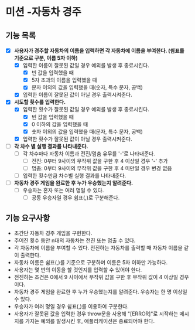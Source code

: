 # 미션 -자동차 경주

## 기능 목록
- [x] **사용자가 경주할 자동차의 이름을 입력하면 각 자동차에 이름을 부여한다. (쉼표를 기준으로 구분, 이름 5자 이하)**
  - [x] 입력한 이름이 잘못된 값일 경우 예외를 발생 후 종료시킨다.
    - [x] 빈 값을 입력했을 때
    - [x] 5자 초과의 이름을 입력했을 때 
    - [x] 문자 이외의 값을 입력했을 때(숫자, 특수 문자, 공백)
  - [x] 입력한 이름이 잘못된 값이 아닐 경우 출력시켜준다. 

- [x] **시도할 횟수를 입력한다.**
  - [x] 입력한 횟수가 잘못된 값일 경우 예외를 발생 후 종료시킨다.
    - [x] 빈 값을 입력했을 때
    - [x] 0 이하의 값을 입력했을 때
    - [x] 숫자 이외의 값을 입력했을 때(문자, 특수 문자, 공백)
  -[x] 입력한 횟수가 잘못된 값이 아닐 경우 출력시켜준다.

- [ ] **각 차수 별 실행 결과를 나타내준다.**
  - [ ] 각 차수마다 자동차 이름과 전진/멈춤 유무를 '-'로 나타내준다.
    - [ ] 전진: 0부터 9사이의 무작위 값을 구한 후 4 이상일 경우 '-' 추가 
    - [ ] 멈춤: 0부터 9사이의 무작위 값을 구한 후 4 미만일 경우 변경 없음

  - [ ] 입력한 횟수만큼 차수별 실행 결과를 나타내준다.

- [ ] **자동차 경주 게임을 완료한 후 누가 우승했는지 알려준다.**
  - [ ] 우승자는 혼자 또는 여러 명일 수 있다.
    - [ ] 공동 우승자일 경우 쉼표(,)로 구분해준다.

## 기능 요구사항
- 초간단 자동차 경주 게임을 구현한다.
- 주어진 횟수 동안 n대의 자동차는 전진 또는 멈출 수 있다.
- 각 자동차에 이름을 부여할 수 있다. 전진하는 자동차를 출력할 때 자동차 이름을 같이 출력한다.
- 자동차 이름은 쉼표(,)를 기준으로 구분하며 이름은 5자 이하만 가능하다.
- 사용자는 몇 번의 이동을 할 것인지를 입력할 수 있어야 한다.
- 전진하는 조건은 0에서 9 사이에서 무작위 값을 구한 후 무작위 값이 4 이상일 경우이다.
- 자동차 경주 게임을 완료한 후 누가 우승했는지를 알려준다. 우승자는 한 명 이상일 수 있다.
- 우승자가 여러 명일 경우 쉼표(,)를 이용하여 구분한다.
- 사용자가 잘못된 값을 입력한 경우 throw문을 사용해 "[ERROR]"로 시작하는 메시지를 가지는 예외를 발생시킨 후, 애플리케이션은 종료되어야 한다.